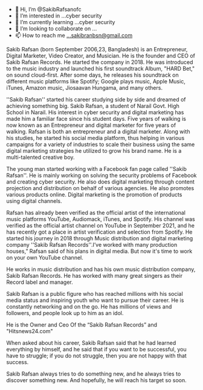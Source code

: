 - 👋 Hi, I’m @SakibRafsanofc
- 👀 I’m interested in ...cyber security 
- 🌱 I’m currently learning ...cyber security 
- 💞️ I’m looking to collaborate on ...
- 📫 How to reach me ...sakibranbsn@gmail.com

<!---
SakibRafsanofc/SakibRafsanofc is a ✨ special ✨ repository because its `README.md` (this file) appears on your GitHub profile.
You can click the Preview link to take a look at your changes.
--->

Sakib Rafsan (born September 2006,23, Bangladesh) is an Entrepreneur, Digital Marketer, Video Creator, and Musician. He is the founder and CEO of Sakib Rafsan Records. He started the company in 2018. He was introduced to the music industry and launched his first soundtrack Album, "HARD Bet," on sound cloud-first. After some days, he releases his soundtrack on different music platforms like Spotify; Google plays music, Apple Music, iTunes, Amazon music, Jiosaavan Hungama, and many others.

''Sakib Rafsan'' started his career studying side by side and dreamed of achieving something big. Sakib Rafsan, a student of Narail Govt. High School in Narail. His interest in cyber security and digital marketing has made him a familiar face since his student days.
Five years of walking is now known as an Entrepreneur and digital marketer for five years of walking. Rafsan is both an entrepreneur and a digital marketer. Along with his studies, he started his social media platform, thus helping in various campaigns for a variety of industries to scale their business using the same digital marketing strategies he utilized to grow his brand name. He is a multi-talented creative boy.

The young man started working with a Facebook fan page called ''Sakib Rafsan''. He is mainly working on solving the security problems of Facebook and creating cyber security. He also does digital marketing through content projection and distribution on behalf of various agencies. He also promotes various products online. Digital marketing is the promotion of products using digital channels.

Rafsan has already been verified as the official artist of the international music platforms YouTube, Audiomack, iTunes, and Spotify. His channel was verified as the official artist channel on YouTube in September 2021, and he has recently got a place in artist verification and selection from Spotify. He started his journey in 2018 through Music distribution and digital marketing company ''Sakib Rafsan Records''.I’ve worked with many production houses,” Rafsan said of his plans in digital media. But now it's time to work on your own YouTube channel.

He works in music distribution and has his own music distribution company, Sakib Rafsan Records. He has worked with many great singers as their Record label and manager.

Sakib Rafsan is a public figure who has reached millions with his social media status and inspiring youth who want to pursue their career. He is constantly networking and on the go. He has millions of views and followers, and people look up to him as an idol.

He is the Owner and Ceo Of the “Sakib Rafsan Records” and "Hitsnews24.com"

When asked about his career, Sakib Rafsan said that he had learned everything by himself, and he said that if you want to be successful, you have to struggle; if you do not struggle, then you are not happy with that success.

Sakib Rafsan always tries to do something new, and he always tries to discover something new. And hopefully, he will reach his target so soon.
